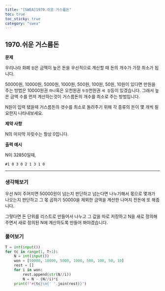 ```yaml
---
title: "[SWEA]1970.쉬운 거스름돈"
toc: true
toc_sticky: true
category: "swea"
---
```


## 1970.쉬운 거스름돈

**문제**

우리나라 화폐 `원`은 금액이 높은 돈을 우선적으로 계산할 때 돈의 개수가 가장 최소가 됩니다.

50000원, 10000원, 5000원, 1000원, 500원, 100원, 50원, 10원이 있다면 만원을 주는 방법은 10000원권 `하나`혹은 오천원권 `두장`천원권 `세 장`등이 있겠습니다. 그래서 높은 금액 수를 먼저 계산하는것이 거스름돈의 개수를 최소로 주는 방법입니다.

N원이 입력 됐을때 거스름돈의 갯수를 최소로 돌려주기 위해 각 종류의 돈이 몇 개씩 필요한지 나타내보세요.

**제약 사항**

N의 마지막 자릿수는 항상 0입니다.

**출력 예시**

N이 32850일때,

`#1 0 3 0 2 1 3 1 0`

---

### 생각해보기

우선 N이 주어지면 50000원이 넘는지 판단하고 넘는다면 나누기해서 몫으로 몇개가 나오는지 판단하고 그 몫 곱하기 50000을 제외한 금액을 계산한 나머지 잔돈에 또 해줍니다.

그렇다면 돈 단위를 리스트로 만들어서 나누고 그 값을 따로 저장하고 N을 새로 정의해주면서 새로 정의된 N에 계산하도록 만들어 봐야겠습니다.



### 풀어보기

```python
T = int(input())
for tc in range(1, T+1):
    N = int(input())
    won = [50000, 10000, 5000, 1000, 500, 100, 50, 10]
    rest = []
    for i in won:
        rest.append(str(N//i))
        N = N - (N//i)*i
    print(f"#{tc}\n{' '.join(rest)}")
```

